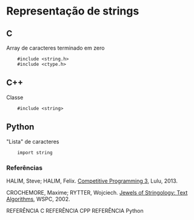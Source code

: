 Representação de strings
========================



C
-

Array de caracteres terminado em zero

        #include <string.h>
        #include <ctype.h>

C++
---

Classe

        #include <string>


Python
------

"Lista" de caracteres

        import string


### Referências

HALIM, Steve; HALIM, Felix. [Competitive Programming 3](http://cpbook.net/), Lulu, 2013.

CROCHEMORE, Maxime; RYTTER, Wojciech. [Jewels of Stringology: Text Algorithms](http://site.ebrary.com/lib/univbrasilia/reader.action?docID=10201155), WSPC, 2002.

REFERÊNCIA C
REFERÊNCIA CPP
REFERÊNCIA Python
